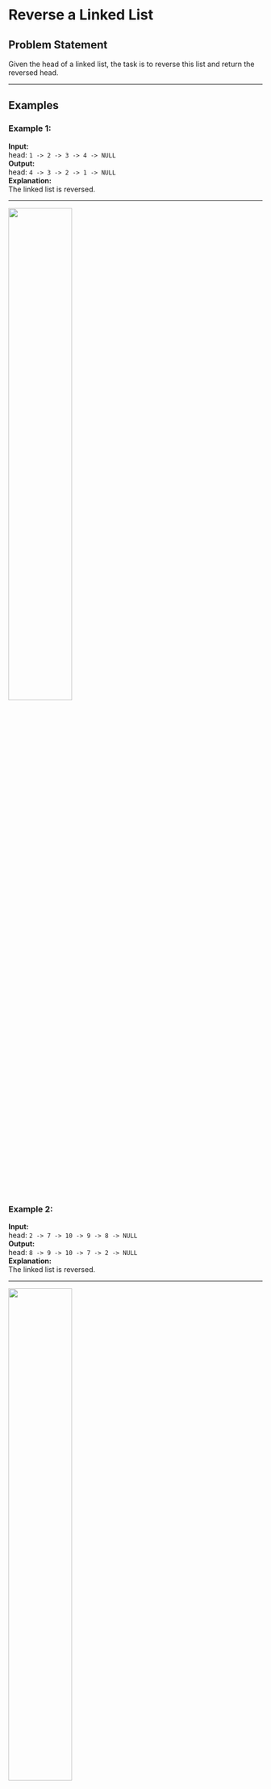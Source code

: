 # Reverse a Linked List

## Problem Statement
Given the head of a linked list, the task is to reverse this list and return the reversed head.

---

## Examples

### Example 1:
**Input:**  
head: `1 -> 2 -> 3 -> 4 -> NULL`  
**Output:**  
head: `4 -> 3 -> 2 -> 1 -> NULL`  
**Explanation:**  
The linked list is reversed.

---
<img src="https://media.geeksforgeeks.org/img-practice/prod/addEditProblem/700005/Web/Other/blobid0_1736947674.png" width="50%">

### Example 2:
**Input:**  
head: `2 -> 7 -> 10 -> 9 -> 8 -> NULL`  
**Output:**  
head: `8 -> 9 -> 10 -> 7 -> 2 -> NULL`  
**Explanation:**  
The linked list is reversed.

---
<img src="https://media.geeksforgeeks.org/img-practice/prod/addEditProblem/700005/Web/Other/blobid1_1736947674.png" width="50%">


### Example 3:
**Input:**  
head: `2 -> NULL`  
**Output:**  
`2 -> NULL`  
**Explanation:**  
A single node remains unchanged when reversed.

---
<img src="https://media.geeksforgeeks.org/img-practice/prod/addEditProblem/700005/Web/Other/blobid2_1736947674.png" width="50%">

## Constraints
- `1 ≤ number of nodes, data of nodes ≤ 10^5`

---